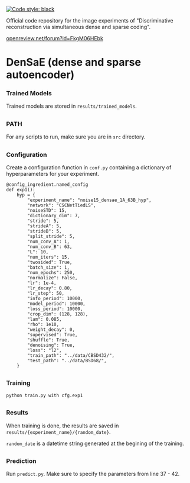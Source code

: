 [![Code style: black](https://img.shields.io/badge/code%20style-black-000000.svg)](https://github.com/ambv/black)

Official code repository for the image experiments of "Discriminative reconstruction via simultaneous dense and sparse coding".

[openreview.net/forum?id=FkgM06HEbk](https://openreview.net/forum?id=FkgM06HEbk)

# DenSaE (dense and sparse autoencoder)

### Trained Models

Trained models are stored in `results/trained_models`.

##
### PATH

For any scripts to run, make sure you are in `src` directory.

##
### Configuration


Create a configuration function in `conf.py` containing a dictionary of hyperparameters for your experiment.

```
@config_ingredient.named_config
def exp1():
    hyp = {
        "experiment_name": "noise15_densae_1A_63B_hyp",
        "network": "CSCNetTiedLS",
        "noiseSTD": 15,
        "dictionary_dim": 7,
        "stride": 5,
        "strideA": 5,
        "strideB": 5,
        "split_stride": 5,
        "num_conv_A": 1,
        "num_conv_B": 63,
        "L": 10,
        "num_iters": 15,
        "twosided": True,
        "batch_size": 1,
        "num_epochs": 250,
        "normalize": False,
        "lr": 1e-4,
        "lr_decay": 0.80,
        "lr_step": 50,
        "info_period": 10000,
        "model_period": 10000,
        "loss_period": 10000,
        "crop_dim": (128, 128),
        "lam": 0.085,
        "rho": 1e10,
        "weight_decay": 0,
        "supervised": True,
        "shuffle": True,
        "denoising": True,
        "loss": "l2",
        "train_path": "../data/CBSD432/",
        "test_path": "../data/BSD68/",
    }
```

##
### Training

`python train.py with cfg.exp1`

##
### Results

When training is done, the results are saved in `results/{experiment_name}/{random_date}`.

`random_date` is a datetime string generated at the begining of the training.

##
### Prediction

Run `predict.py`. Make sure to specify the parameters from line 37 - 42.
